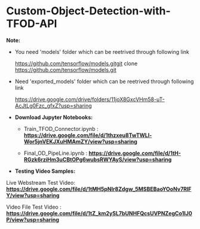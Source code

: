 # Custom-Object-Detection-with-TFOD-API

**Note:** 

- You need 'models' folder which can be reetrived through following link

  https://github.com/tensorflow/models.gitgit clone https://github.com/tensorflow/models.git

- Need 'exported_models' folder which can be reetrived through following link   
  
  https://drive.google.com/drive/folders/11joX8GxcVHm58-uT-AcJtLg0Fzc_gfxZ?usp=sharing
  
- **Download Jupyter Notebooks:**

    - Train_TFOD_Connector.ipynb : **https://drive.google.com/file/d/1thzxeu8TwTWLl-Wor5jnVEKJXuHMAmZY/view?usp=sharing**

    - Final_OD_PipeLine.ipynb : **https://drive.google.com/file/d/1tH-RGzk6rziHm3uCBtOPg6wubsRWYAyS/view?usp=sharing**

- **Testing Video Samples:**

Live Webstream Test Video: **https://drive.google.com/file/d/1tMH5pNIr8Zdgw_5MSBEBaoYOoNv7RlFY/view?usp=sharing**

Video File Test Video : **https://drive.google.com/file/d/1tZ_km2ySL7bUNHFQcsUVPNZegCo1lJ0P/view?usp=sharing**
